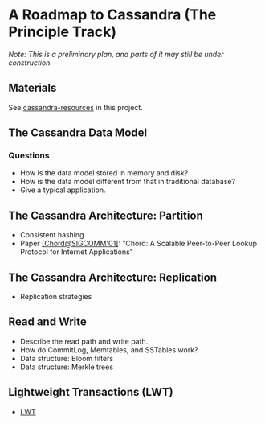 # A Roadmap to Cassandra (The Principle Track)

*Note: This is a preliminary plan, and parts of it may still be under construction.*

## Materials

See [cassandra-resources](https://github.com/hengxin/play-with-cassandra/blob/master/cassandra-resources/cassandra-resources.md) in this project.
## The Cassandra Data Model

### Questions

- How is the data model stored in memory and disk?
- How is the data model different from that in traditional database?
- Give a typical application.

## The Cassandra Architecture: Partition

- Consistent hashing
- Paper [[Chord@SIGCOMM'01]](https://pdos.csail.mit.edu/papers/chord:sigcomm01/chord_sigcomm.pdf): "Chord: A Scalable Peer-to-Peer Lookup Protocol for Internet Applications"

## The Cassandra Architecture: Replication

- Replication strategies

## Read and Write

- Describe the read path and write path.
- How do CommitLog, Memtables, and SSTables work?
- Data structure: Bloom filters
- Data structure: Merkle trees

## Lightweight Transactions (LWT)

- [LWT](http://docs.datastax.com/en/cassandra/3.0/cassandra/dml/dmlLtwtTransactions.html)
